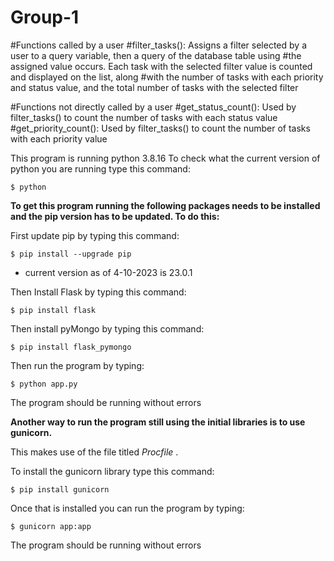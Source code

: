 # Group-1

#Functions called by a user
#filter_tasks(): Assigns a filter selected by a user to a query variable, then a query of the database table using
#the assigned value occurs. Each task with the selected filter value is counted and displayed on the list, along
#with the number of tasks with each priority and status value, and the total number of tasks with the selected filter

#Functions not directly called by a user
#get_status_count(): Used by filter_tasks() to count the number of tasks with each status value
#get_priority_count(): Used by filter_tasks() to count the number of tasks with each priority value

This program is running python 3.8.16
To check what the current version of python you are running type this command:
```console
$ python
```

**To get this program running the following packages needs to be installed and the pip version has to be updated. To do this:**

First update pip by typing this command:
```console
$ pip install --upgrade pip     
```
- current version as of 4-10-2023 is 23.0.1

Then Install Flask by typing this command:
```console
$ pip install flask
```
Then install pyMongo by typing this command:
```console
$ pip install flask_pymongo
```
Then run the program by typing:
```console
$ python app.py
```
The program should be running without errors

**Another way to run the program still using the initial libraries is to use gunicorn.** 

This makes use of the file titled *Procfile* .

To install the gunicorn library type this command:
```console
$ pip install gunicorn
```
Once that is installed you can run the program by typing:
```console
$ gunicorn app:app
```
The program should be running without errors